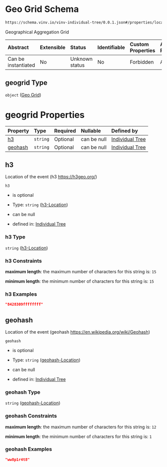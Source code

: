 # Geo Grid Schema

```txt
https://schema.vinv.io/vinv-individual-tree/0.0.1.json#/properties/location/properties/geogrid
```

Geographical Aggregation Grid

| Abstract            | Extensible | Status         | Identifiable | Custom Properties | Additional Properties | Access Restrictions | Defined In                                                |
| :------------------ | :--------- | :------------- | :----------- | :---------------- | :-------------------- | :------------------ | :-------------------------------------------------------- |
| Can be instantiated | No         | Unknown status | No           | Forbidden         | Allowed               | none                | [0.0.1.doc.json\*](0.0.1.doc.json "open original schema") |

## geogrid Type

`object` ([Geo Grid](0-properties-location-properties-geo-grid.md))

# geogrid Properties

| Property            | Type     | Required | Nullable    | Defined by                                                                                                                                                                                                      |
| :------------------ | :------- | :------- | :---------- | :-------------------------------------------------------------------------------------------------------------------------------------------------------------------------------------------------------------- |
| [h3](#h3)           | `string` | Optional | can be null | [Individual Tree](0-properties-location-properties-geo-grid-properties-h3-location.md "https://schema.vinv.io/vinv-individual-tree/0.0.1.json#/properties/location/properties/geogrid/properties/h3")           |
| [geohash](#geohash) | `string` | Optional | can be null | [Individual Tree](0-properties-location-properties-geo-grid-properties-geohash-location.md "https://schema.vinv.io/vinv-individual-tree/0.0.1.json#/properties/location/properties/geogrid/properties/geohash") |

## h3

Location of the event (h3 <https://h3geo.org/>)

`h3`

*   is optional

*   Type: `string` ([h3-Location](0-properties-location-properties-geo-grid-properties-h3-location.md))

*   can be null

*   defined in: [Individual Tree](0-properties-location-properties-geo-grid-properties-h3-location.md "https://schema.vinv.io/vinv-individual-tree/0.0.1.json#/properties/location/properties/geogrid/properties/h3")

### h3 Type

`string` ([h3-Location](0-properties-location-properties-geo-grid-properties-h3-location.md))

### h3 Constraints

**maximum length**: the maximum number of characters for this string is: `15`

**minimum length**: the minimum number of characters for this string is: `15`

### h3 Examples

```json
"8428309ffffffff"
```

## geohash

Location of the event (geohash <https://en.wikipedia.org/wiki/Geohash>)

`geohash`

*   is optional

*   Type: `string` ([geohash-Location](0-properties-location-properties-geo-grid-properties-geohash-location.md))

*   can be null

*   defined in: [Individual Tree](0-properties-location-properties-geo-grid-properties-geohash-location.md "https://schema.vinv.io/vinv-individual-tree/0.0.1.json#/properties/location/properties/geogrid/properties/geohash")

### geohash Type

`string` ([geohash-Location](0-properties-location-properties-geo-grid-properties-geohash-location.md))

### geohash Constraints

**maximum length**: the maximum number of characters for this string is: `12`

**minimum length**: the minimum number of characters for this string is: `1`

### geohash Examples

```json
"ww8p1r4t8"
```
